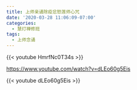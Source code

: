```yaml
---
title: 上师亲诵除疫忿怒莲师心咒
date: '2020-03-28 11:06:09-07:00'
categories:
  - 慧灯禅修班
tags:
  - 上师念诵
---
```


{{< youtube HmrfNc0T34s >}}

https://www.youtube.com/watch?v=dLEo60g5Eis

{{< youtube dLEo60g5Eis >}}